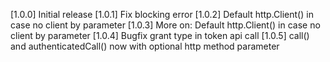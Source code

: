 [1.0.0] Initial release
[1.0.1] Fix blocking error
[1.0.2] Default http.Client() in case no client by parameter
[1.0.3] More on: Default http.Client() in case no client by parameter
[1.0.4] Bugfix grant type in token api call
[1.0.5] call() and authenticatedCall() now with optional http method parameter